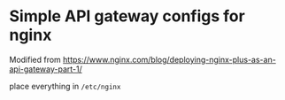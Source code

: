 # Simple API gateway configs for nginx

Modified from https://www.nginx.com/blog/deploying-nginx-plus-as-an-api-gateway-part-1/ 

place everything in `/etc/nginx`